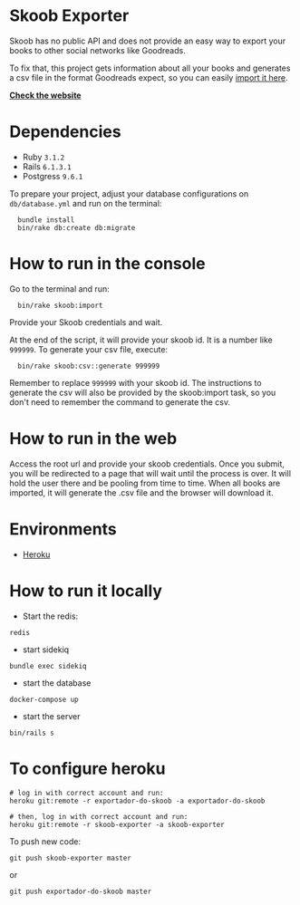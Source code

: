 # Skoob Exporter

Skoob has no public API and does not provide an easy way to export your books to
other social networks like Goodreads.

To fix that, this project gets information about all your books and generates
a csv file in the format Goodreads expect, so you can easily
[import it here](https://www.goodreads.com/review/import).

**[Check the website](http://skoob-exporter.colabs.dev)**

# Dependencies

- Ruby `3.1.2`
- Rails `6.1.3.1`
- Postgress `9.6.1`

To prepare your project, adjust your database configurations on `db/database.yml`
and run on the terminal:

```
  bundle install
  bin/rake db:create db:migrate
```

# How to run in the console

Go to the terminal and run:

```
  bin/rake skoob:import
```

Provide your Skoob credentials and wait.

At the end of the script, it will provide your skoob id. It is a number like
`999999`. To generate your csv file, execute:

```
  bin/rake skoob:csv::generate 999999
```

Remember to replace `999999` with your skoob id. The instructions to generate the
csv will also be provided by the skoob:import task, so you don't need to remember
the command to generate the csv.

# How to run in the web

Access the root url and provide your skoob credentials. Once you submit, you
will be redirected to a page that will wait until the process is over. It will
hold the user there and be pooling from time to time. When all books are imported,
it will generate the .csv file and the browser will download it.

# Environments

- [Heroku](docs/heroku.md)

# How to run it locally

* Start the redis:

```
redis
```

* start sidekiq

```
bundle exec sidekiq
```

* start the database
```
docker-compose up
```

* start the server
```
bin/rails s
```

# To configure heroku

```
# log in with correct account and run:
heroku git:remote -r exportador-do-skoob -a exportador-do-skoob

# then, log in with correct account and run:
heroku git:remote -r skoob-exporter -a skoob-exporter
```

To push new code:

```
git push skoob-exporter master
```
or

```
git push exportador-do-skoob master
```
